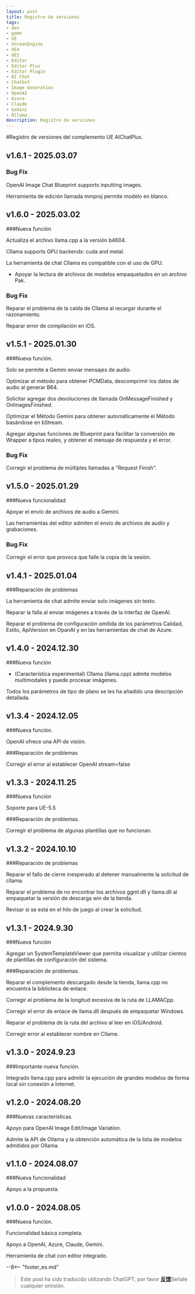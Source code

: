```yaml
---
layout: post
title: Registro de versiones
tags:
- dev
- game
- UE
- UnreanEngine
- UE4
- UE5
- Editor
- Editor Plus
- Editor Plugin
- AI Chat
- Chatbot
- Image Generation
- OpenAI
- Azure
- Claude
- Gemini
- Ollama
description: Registro de versiones
---
```


<meta property="og:title" content="UE 插件 AIChatPlus 版本日志" />

#Registro de versiones del complemento UE AIChatPlus.

## v1.6.1 - 2025.03.07

### Bug Fix

OpenAI Image Chat Blueprint supports inputting images.

Herramienta de edición llamada mmproj permite modelo en blanco.

## v1.6.0 - 2025.03.02

###Nueva función

Actualiza el archivo llama.cpp a la versión b4604.

Cllama supports GPU backends: cuda and metal.

La herramienta de chat Cllama es compatible con el uso de GPU.

* Apoyar la lectura de archivos de modelos empaquetados en un archivo Pak.

### Bug Fix

Reparar el problema de la caída de Cllama al recargar durante el razonamiento.

Reparar error de compilación en iOS.

## v1.5.1 - 2025.01.30

###Nueva función. 

Solo se permite a Gemini enviar mensajes de audio.

Optimizar el método para obtener PCMData, descomprimir los datos de audio al generar B64.

Solicitar agregar dos devoluciones de llamada OnMessageFinished y OnImagesFinished.

Optimizar el Método Gemini para obtener automáticamente el Método basándose en bStream.

Agregar algunas funciones de Blueprint para facilitar la conversión de Wrapper a tipos reales, y obtener el mensaje de respuesta y el error.

### Bug Fix

Corregir el problema de múltiples llamadas a "Request Finish".

## v1.5.0 - 2025.01.29

###Nueva funcionalidad

Apoyar el envío de archivos de audio a Gemini.

Las herramientas del editor admiten el envío de archivos de audio y grabaciones.

### Bug Fix

Corregir el error que provoca que falle la copia de la sesión.

## v1.4.1 - 2025.01.04

###Reparación de problemas

La herramienta de chat admite enviar solo imágenes sin texto.

Reparar la falla al enviar imágenes a través de la interfaz de OpenAI.

Reparar el problema de configuración omitida de los parámetros Calidad, Estilo, ApiVersion en OpanAI y en las herramientas de chat de Azure.

## v1.4.0 - 2024.12.30

###Nueva función

* (Característica experimental) Cllama (llama.cpp) admite modelos multimodales y puede procesar imágenes.

Todos los parámetros de tipo de plano se les ha añadido una descripción detallada.

## v1.3.4 - 2024.12.05

###Nueva función.

OpenAI ofrece una API de visión.

###Reparación de problemas

Corregir el error al establecer OpenAI stream=false

## v1.3.3 - 2024.11.25

###Nueva función

Soporte para UE-5.5

###Reparación de problemas.

Corregir el problema de algunas plantillas que no funcionan.

## v1.3.2 - 2024.10.10

###Reparación de problemas

Reparar el fallo de cierre inesperado al detener manualmente la solicitud de cllama.

Reparar el problema de no encontrar los archivos ggml.dll y llama.dll al empaquetar la versión de descarga win de la tienda.

Revisar si se está en el hilo de juego al crear la solicitud.

## v1.3.1 - 2024.9.30

###Nueva función

Agregar un SystemTemplateViewer que permita visualizar y utilizar cientos de plantillas de configuración del sistema.

###Reparación de problemas.

Reparar el complemento descargado desde la tienda, llama.cpp no encuentra la biblioteca de enlace.

Corregir el problema de la longitud excesiva de la ruta de LLAMACpp.

Corregir el error de enlace de llama.dll después de empaquetar Windows.

Reparar el problema de la ruta del archivo al leer en iOS/Android.

Corregir error al establecer nombre en Cllame.

## v1.3.0 - 2024.9.23

###Importante nueva función.

Integrado llama.cpp para admitir la ejecución de grandes modelos de forma local sin conexión a Internet.

## v1.2.0 - 2024.08.20

###Nuevas características.

Apoyo para OpenAI Image Edit/Image Variation.

Admite la API de Ollama y la obtención automática de la lista de modelos admitidos por Ollama.

## v1.1.0 - 2024.08.07

###Nueva funcionalidad

Apoyo a la propuesta.

## v1.0.0 - 2024.08.05

###Nueva función.

Funcionalidad básica completa.

Apoyo a OpenAI, Azure, Claude, Gemini.

Herramienta de chat con editor integrado.

--8<-- "footer_es.md"


> Este post ha sido traducido utilizando ChatGPT, por favor [**反馈**](https://github.com/disenone/wiki_blog/issues/new)Señale cualquier omisión. 
